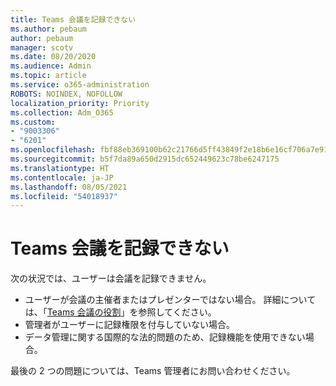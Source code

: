 ```yaml
---
title: Teams 会議を記録できない
ms.author: pebaum
author: pebaum
manager: scotv
ms.date: 08/20/2020
ms.audience: Admin
ms.topic: article
ms.service: o365-administration
ROBOTS: NOINDEX, NOFOLLOW
localization_priority: Priority
ms.collection: Adm_O365
ms.custom:
- "9003306"
- "6201"
ms.openlocfilehash: fbf88eb369100b62c21766d5ff43849f2e18b6e16cf706a7e91a316abc3bdd27
ms.sourcegitcommit: b5f7da89a650d2915dc652449623c78be6247175
ms.translationtype: HT
ms.contentlocale: ja-JP
ms.lasthandoff: 08/05/2021
ms.locfileid: "54018937"
---
```

# <a name="cant-record-teams-meeting"></a>Teams 会議を記録できない

次の状況では、ユーザーは会議を記録できません。  

- ユーザーが会議の主催者またはプレゼンターではない場合。 詳細については、「[Teams 会議の役割](https://support.microsoft.com/office/roles-in-a-teams-meeting-c16fa7d0-1666-4dde-8686-0a0bfe16e019)」を参照してください。
- 管理者がユーザーに記録権限を付与していない場合。
- データ管理に関する国際的な法的問題のため、記録機能を使用できない場合。

最後の 2 つの問題については、Teams 管理者にお問い合わせください。